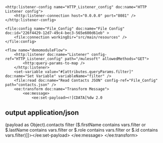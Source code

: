 <?xml version="1.0" encoding="UTF-8"?>
<mule xmlns:http="http://www.mulesoft.org/schema/mule/http"
    xmlns="http://www.mulesoft.org/schema/mule/core"
    xmlns:doc="http://www.mulesoft.org/schema/mule/documentation"
    xmlns:xsi="http://www.w3.org/2001/XMLSchema-instance"
    xsi:schemaLocation="http://www.mulesoft.org/schema/mule/core http://www.mulesoft.org/schema/mule/core/current/mule.xsd
        http://www.mulesoft.org/schema/mule/http http://www.mulesoft.org/schema/mule/http/current/mule-http.xsd">

    <http:listener-config name="HTTP_Listener_config" doc:name="HTTP Listener config">
        <http:listener-connection host="0.0.0.0" port="8081" />
    </http:listener-config>

    <file:config name="File_Config" doc:name="File Config" doc:id="226f4429-12d7-49c4-bec3-565e600d61eb" >
        <file:connection workingDir="src/main/resources" />
    </file:config>

    <flow name="demomoduleFlow">
        <http:listener doc:name="Listener" config-ref="HTTP_Listener_config" path="/mulesoft" allowedMethods="GET">
            <http:query-params-to-map />
        </http:listener>
        <set-variable value="#[attributes.queryParams.filter]" doc:name="Set Variable" variableName="filter" />
        <file:read doc:name="Read Contacts JSON" config-ref="File_Config" path="contacts.json" />
        <ee:transform doc:name="Transform Message">
            <ee:message>
                <ee:set-payload><![CDATA[%dw 2.0
output application/json
---
(payload as Object).contacts filter ($.firstName contains vars.filter or $.lastName contains vars.filter or $.role contains vars.filter or $.id contains vars.filter)]]></ee:set-payload>
            </ee:message>
        </ee:transform>
    </flow>

</mule>
